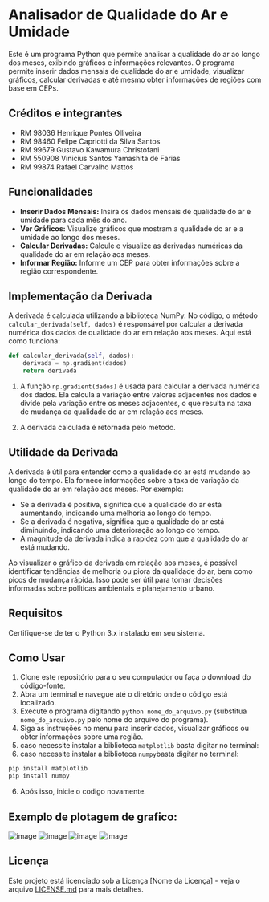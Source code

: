 # Analisador de Qualidade do Ar e Umidade

Este é um programa Python que permite analisar a qualidade do ar ao longo dos meses, exibindo gráficos e informações relevantes. O programa permite inserir dados mensais de qualidade do ar e umidade, visualizar gráficos, calcular derivadas e até mesmo obter informações de regiões com base em CEPs.

## Créditos e integrantes
- RM 98036 Henrique Pontes Olliveira
- RM 98460 Felipe Capriotti da Silva Santos
- RM 99679 Gustavo Kawamura Christofani
- RM 550908 Vinicius Santos Yamashita de Farias
- RM 99874 Rafael Carvalho Mattos


## Funcionalidades

- **Inserir Dados Mensais:** Insira os dados mensais de qualidade do ar e umidade para cada mês do ano.
- **Ver Gráficos:** Visualize gráficos que mostram a qualidade do ar e a umidade ao longo dos meses.
- **Calcular Derivadas:** Calcule e visualize as derivadas numéricas da qualidade do ar em relação aos meses.
- **Informar Região:** Informe um CEP para obter informações sobre a região correspondente.

## Implementação da Derivada

A derivada é calculada utilizando a biblioteca NumPy. No código, o método `calcular_derivada(self, dados)` é responsável por calcular a derivada numérica dos dados de qualidade do ar em relação aos meses. Aqui está como funciona:

```python
def calcular_derivada(self, dados):
    derivada = np.gradient(dados)
    return derivada
```

1. A função `np.gradient(dados)` é usada para calcular a derivada numérica dos dados. Ela calcula a variação entre valores adjacentes nos dados e divide pela variação entre os meses adjacentes, o que resulta na taxa de mudança da qualidade do ar em relação aos meses.

2. A derivada calculada é retornada pelo método.

   
## Utilidade da Derivada

A derivada é útil para entender como a qualidade do ar está mudando ao longo do tempo. Ela fornece informações sobre a taxa de variação da qualidade do ar em relação aos meses. Por exemplo:

- Se a derivada é positiva, significa que a qualidade do ar está aumentando, indicando uma melhoria ao longo do tempo.
- Se a derivada é negativa, significa que a qualidade do ar está diminuindo, indicando uma deterioração ao longo do tempo.
- A magnitude da derivada indica a rapidez com que a qualidade do ar está mudando.

Ao visualizar o gráfico da derivada em relação aos meses, é possível identificar tendências de melhoria ou piora da qualidade do ar, bem como picos de mudança rápida. Isso pode ser útil para tomar decisões informadas sobre políticas ambientais e planejamento urbano.

## Requisitos

Certifique-se de ter o Python 3.x instalado em seu sistema.

## Como Usar

1. Clone este repositório para o seu computador ou faça o download do código-fonte.
2. Abra um terminal e navegue até o diretório onde o código está localizado.
3. Execute o programa digitando `python nome_do_arquivo.py` (substitua `nome_do_arquivo.py` pelo nome do arquivo do programa).
4. Siga as instruções no menu para inserir dados, visualizar gráficos ou obter informações sobre uma região.
5. caso necessite instalar a biblioteca `matplotlib` basta digitar no terminal:
6. caso necessite instalar a biblioteca `numpy`basta digitar no terminal:
```bash
pip install matplotlib
pip install numpy
````
6. Após isso, inicie o codigo novamente.

## Exemplo de plotagem de grafico:
![image](https://github.com/Pontessxx/Qualidade-de-ar/assets/126187491/c5e0bc61-b36a-42e8-a52d-c108b95c7989)
![image](https://github.com/Pontessxx/Qualidade-de-ar/assets/126187491/0ae13b89-30b9-46c2-9e3d-d5b0f952679e)
![image](https://github.com/Pontessxx/Qualidade-de-ar/assets/126187491/0baeb66f-9063-4d5c-a035-3936f9a7da46)
![image](https://github.com/Pontessxx/Qualidade-de-ar/assets/126187491/befc8724-3dbb-4ac5-bb17-ae46b3664e0c)


## Licença

Este projeto está licenciado sob a Licença [Nome da Licença] - veja o arquivo [LICENSE.md](LICENSE.md) para mais detalhes.

